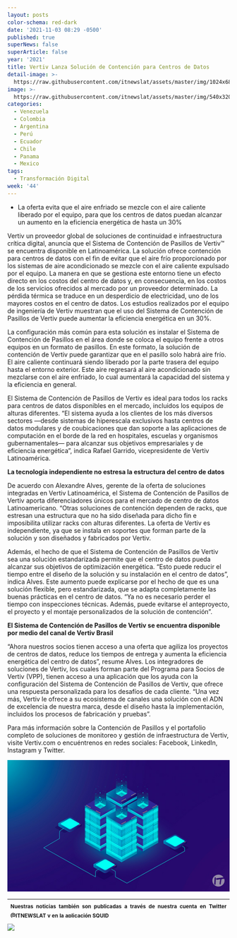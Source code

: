 ```yaml
---
layout: posts
color-schema: red-dark
date: '2021-11-03 08:29 -0500'
published: true
superNews: false
superArticle: false
year: '2021'
title: Vertiv Lanza Solución de Contención para Centros de Datos
detail-image: >-
  https://raw.githubusercontent.com/itnewslat/assets/master/img/1024x680/data-center-g.jpg
image: >-
  https://raw.githubusercontent.com/itnewslat/assets/master/img/540x320/data-center-p.jpg
categories:
  - Venezuela
  - Colombia
  - Argentina
  - Perú
  - Ecuador
  - Chile
  - Panama
  - Mexico
tags:
  - Transformación Digital
week: '44'
---
```

- La oferta evita que el aire enfriado se mezcle con el aire caliente liberado por el equipo, para que los centros de datos puedan alcanzar un aumento en la eficiencia energética de hasta un 30%

Vertiv un proveedor global de soluciones de continuidad e infraestructura crítica digital, anuncia que el Sistema de Contención de Pasillos de Vertiv™ se encuentra disponible en Latinoamérica. La solución ofrece contención para centros de datos con el fin de evitar que el aire frío proporcionado por los sistemas de aire acondicionado se mezcle con el aire caliente expulsado por el equipo. La manera en que se gestiona este entorno tiene un efecto directo en los costos del centro de datos y, en consecuencia, en los costos de los servicios ofrecidos al mercado por un proveedor determinado. La pérdida térmica se traduce en un desperdicio de electricidad, uno de los mayores costos en el centro de datos. Los estudios realizados por el equipo de ingeniería de Vertiv muestran que el uso del Sistema de Contención de Pasillos de Vertiv puede aumentar la eficiencia energética en un 30%.

La configuración más común para esta solución es instalar el Sistema de Contención de Pasillos en el área donde se coloca el equipo frente a otros equipos en un formato de pasillos. En este formato, la solución de contención de Vertiv puede garantizar que en el pasillo solo habrá aire frío. El aire caliente continuará siendo liberado por la parte trasera del equipo hasta el entorno exterior. Este aire regresará al aire acondicionado sin mezclarse con el aire enfriado, lo cual aumentará la capacidad del sistema y la eficiencia en general.

El Sistema de Contención de Pasillos de Vertiv es ideal para todos los racks para centros de datos disponibles en el mercado, incluidos los equipos de alturas diferentes. “El sistema ayuda a los clientes de los más diversos sectores —desde sistemas de hiperescala exclusivos hasta centros de datos modulares y de coubicaciones que dan soporte a las aplicaciones de computación en el borde de la red en hospitales, escuelas y organismos gubernamentales— para alcanzar sus objetivos empresariales y de eficiencia energética”, indica Rafael Garrido, vicepresidente de Vertiv Latinoamérica.

**La tecnología independiente no estresa la estructura del centro de datos**

De acuerdo con Alexandre Alves, gerente de la oferta de soluciones integradas en Vertiv Latinoamérica, el Sistema de Contención de Pasillos de Vertiv aporta diferenciadores únicos para el mercado de centro de datos Latinoamericano. “Otras soluciones de contención dependen de racks, que estresan una estructura que no ha sido diseñada para dicho fin e imposibilita utilizar racks con alturas diferentes. La oferta de Vertiv es independiente, ya que se instala en soportes que forman parte de la solución y son diseñados y fabricados por Vertiv.

Además, el hecho de que el Sistema de Contención de Pasillos de Vertiv sea una solución estandarizada permite que el centro de datos pueda alcanzar sus objetivos de optimización energética. “Esto puede reducir el tiempo entre el diseño de la solución y su instalación en el centro de datos”, indica Alves. Este aumento puede explicarse por el hecho de que es una solución flexible, pero estandarizada, que se adapta completamente las buenas prácticas en el centro de datos. “Ya no es necesario perder el tiempo con inspecciones técnicas. Además, puede evitarse el anteproyecto, el proyecto y el montaje personalizados de la solución de contención”.

**El Sistema de Contención de Pasillos de Vertiv se encuentra disponible por medio del canal de Vertiv Brasil**

“Ahora nuestros socios tienen acceso a una oferta que agiliza los proyectos de centros de datos, reduce los tiempos de entrega y aumenta la eficiencia energética del centro de datos”, resume Alves. Los integradores de soluciones de Vertiv, los cuales forman parte del Programa para Socios de Vertiv (VPP), tienen acceso a una aplicación que los ayuda con la configuración del Sistema de Contención de Pasillos de Vertiv, que ofrece una respuesta personalizada para los desafíos de cada cliente. “Una vez más, Vertiv le ofrece a su ecosistema de canales una solución con el ADN de excelencia de nuestra marca, desde el diseño hasta la implementación, incluidos los procesos de fabricación y pruebas”.

Para más información sobre la Contención de Pasillos y el portafolio completo de soluciones de monitoreo y gestión de infraestructura de Vertiv, visite Vertiv.com o encuéntrenos en redes sociales: Facebook,  LinkedIn, Instagram y Twitter.

![](https://raw.githubusercontent.com/itnewslat/assets/master/img/540x320/data-center-p.jpg)

<table style="height: 42px;" width="569">
<tbody>
<tr>
<td style="text-align: justify;"><sub><strong>Nuestras noticias también son publicadas a través de nuestra cuenta en Twitter <a href="https://twitter.com/itnewslat?lang=es">@ITNEWSLAT</a> y en la aplicación <a href="https://squidapp.co/en/">SQUID</a></strong></sub></td>
</tr>
</tbody>
</table>

<img src="https://tracker.metricool.com/c3po.jpg?hash=56f88a41e39ab42c063cc51676587a04"/>